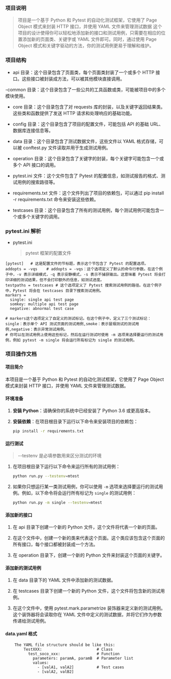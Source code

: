 ### 项目说明

> 项目是一个基于 Python 和 Pytest 的自动化测试框架，它使用了 Page Object 模式来封装 HTTP 接口，并使用 YAML 文件来管理测试数据
> 这个项目的设计使得你可以轻松地添加新的接口和测试用例，只需要在相应的位置添加新的页面类、关键字或 YAML 文件即可。同时，通过使用 Page Object 模式和关键字驱动的方法，你的测试用例更易于理解和维护。

### 项目结构

- api 目录：这个目录包含了页面类，每个页面类封装了一个或多个 HTTP 接口。这些接口被封装成方法，可以被其他模块直接调用。

-common 目录：这个目录包含了一些公共的工具函数或类，可能被项目中的多个模块使用。

- core 目录：这个目录包含了对 requests 库的封装，以及关键字返回结果类。这些类和函数提供了发送 HTTP 请求和处理响应的基础功能。

- config 目录：这个目录包含了项目的配置文件，可能包括 API 的基础 URL、数据库连接信息等。

- data 目录：这个目录包含了测试数据文件，这些文件以 YAML 格式存储，可以被 conftest.py 文件读取并用于生成测试用例。

- operation 目录：这个目录包含了关键字的封装，每个关键字可能包含一个或多个 API 接口的调用。

- pytest.ini 文件：这个文件包含了 Pytest 的配置信息，如测试报告的格式、测试用例的搜索路径等。

- requirements.txt 文件：这个文件列出了项目的依赖包，可以通过 pip install -r requirements.txt 命令来安装这些依赖。

- testcases 目录：这个目录包含了所有的测试用例，每个测试用例可能包含一个或多个关键字的调用。

### pytest.ini 解析

- pytest.ini
  > pytest 框架的配置文件

```
[pytest]   # 这是配置文件的节标题，表示这个节包含了 Pytest 的配置选项。
addopts = -vqs    # addopts = -vqs：这个选项定义了默认的命令行参数。在这个例子中，-v 表示详细模式，-q 表示安静模式，-s 表示不捕获输出。这意味着 Pytest 将会打印详细的测试结果，但不会打印额外的信息，如测试进度。
testpaths = testcases # 这个选项定义了 Pytest 搜索测试用例的路径。在这个例子中，Pytest 将会在 testcases 目录下搜索测试用例。
markers =
  single: single api test page
  somkey: multiple api test page
  negative: abnormal test case

# markers这个选项定义了自定义的测试标记。在这个例子中，定义了三个测试标记：single：表示单个 API 测试页面的测试用例,smoke：表示冒烟测试的测试用例,negative：表示异常测试用例。
# 你可以在测试用例上使用这些标记，然后在运行测试时使用 -m 选项来选择要运行的测试用例，例如 pytest -m single 将会运行所有标记为 single 的测试用例。
```

### 项目操作文档

#### 项目简介

本项目是一个基于 Python 和 Pytest 的自动化测试框架，它使用了 Page Object 模式来封装 HTTP 接口，并使用 YAML 文件来管理测试数据。

#### 环境准备

1. **安装 Python**：请确保你的系统中已经安装了 Python 3.6 或更高版本。

2. **安装依赖**：在项目根目录下运行以下命令来安装项目的依赖包：

   ```bash
   pip install -r requirements.txt
   ```

#### 运行测试

> --testenv 是必填参数用来区分测试的环境

1. 在项目根目录下运行以下命令来运行所有的测试用例：

   ```bash
   python run.py --testenv=mtest
   ```

2. 如果你只想运行某一类测试用例，你可以使用 `-m` 选项来选择要运行的测试用例。例如，以下命令将会运行所有标记为 `single` 的测试用例：

   ```bash
   python run.py -m single --testenv=mtest
   ```

#### 添加新的接口

1. 在 api 目录下创建一个新的 Python 文件，这个文件将代表一个新的页面。

2. 在这个文件中，创建一个新的类来代表这个页面。这个类应该包含这个页面的所有接口，每个接口都被封装成一个方法。

3. 在 operation 目录下，创建一个新的 Python 文件来封装这个页面的关键字。

#### 添加新的测试用例

1. 在 data 目录下的 YAML 文件中添加新的测试数据。

2. 在 testcases 目录下创建一个新的 Python 文件，这个文件将包含新的测试用例。

3. 在这个文件中，使用 pytest.mark.parametrize 装饰器来定义新的测试用例。这个装饰器将会读取你在 YAML 文件中定义的测试数据，并将它们作为参数传递给测试用例。

#### data.yaml 格式

```
    The YAML file structure should be like this:
        TestXXX:                        # Class
          test_soco_xxx:                # Function
            parameters: paramA, paramB  # Parameter list
            values:
              - [valA1, valA2]          # Test cases
              - [valA2, valB2]
```
